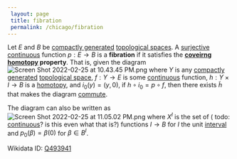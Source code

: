 ```yaml
---
 layout: page
 title: fibration
 permalink: /chicago/fibration
---
```


Let $E$ and $B$ be [compactly generated](https://defsmath.github.io/DefsMath/continuous) [topological spaces](https://defsmath.github.io/DefsMath/interval). A [surjective](https://defsmath.github.io/DefsMath/compactly_generated) [continuous](https://defsmath.github.io/DefsMath/topological_space) function $p:E\to B$ is a **fibration** if it satisfies the **[coveirng](https://defsmath.github.io/DefsMath/surjective) [homotopy](https://defsmath.github.io/DefsMath/continuous) property**. That is, given the diagram ![Screen Shot 2022-02-25 at 10.43.45 PM.png](https://defsmath.github.io/DefsMath/covering_space) where $Y$ is any [compactly generated](https://defsmath.github.io/DefsMath/homotopy) [topological space](https://defsmath.github.io/DefsMath/compactly_generated), $f:Y\to E$ is some [continuous](https://defsmath.github.io/DefsMath/topological_space) function, $h:Y\times I\to B$ is a [homotopy](https://defsmath.github.io/DefsMath/continuous), and $i_0(y) = (y,0)$, if $h\circ i_0 = p\circ f$, then there exists $\tilde h$ that makes the diagram [commute](https://defsmath.github.io/DefsMath/homotopy). 

The diagram can also be written as ![Screen Shot 2022-02-25 at 11.05.02 PM.png](https://defsmath.github.io/DefsMath/commutative_diagram) where $X^I$ is the set of ( todo: [continuous](https://defsmath.github.io/DefsMath/continuous)? is this even what that is?) functions $I\to B$ for $I$ the unit [interval](https://defsmath.github.io/DefsMath/interval) and $p_0(\beta) = \beta(0)$ for $\beta\in B^I$.

Wikidata ID: [Q493941](https://www.wikidata.org/wiki/Q493941)